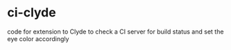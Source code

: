 # ci-clyde
code for extension to Clyde to check a CI server for build status and set the eye color accordingly
